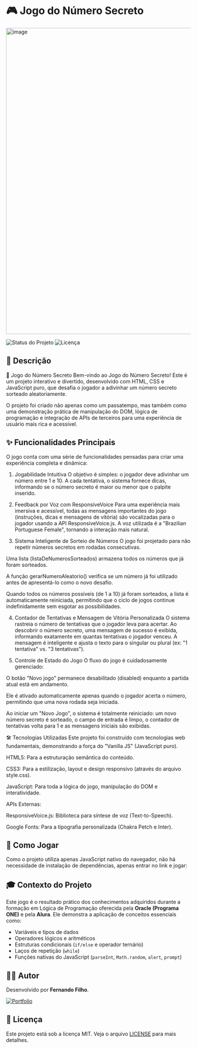# 🎮 Jogo do Número Secreto

<img width="1788" height="833" alt="image" src="https://github.com/user-attachments/assets/09063cd6-c118-4a40-9583-47e212a72509" />



![Status do Projeto](https://img.shields.io/badge/status-concluído-brightgreen)
![Licença](https://img.shields.io/badge/licença-MIT-blue)

## 📜 Descrição


🚀 Jogo do Número Secreto
Bem-vindo ao Jogo do Número Secreto! Este é um projeto interativo e divertido, desenvolvido com HTML, CSS e JavaScript puro, que desafia o jogador a adivinhar um número secreto sorteado aleatoriamente.

O projeto foi criado não apenas como um passatempo, mas também como uma demonstração prática de manipulação do DOM, lógica de programação e integração de APIs de terceiros para uma experiência de usuário mais rica e acessível.

## ✨ Funcionalidades Principais

O jogo conta com uma série de funcionalidades pensadas para criar uma experiência completa e dinâmica:

1. Jogabilidade Intuitiva
O objetivo é simples: o jogador deve adivinhar um número entre 1 e 10. A cada tentativa, o sistema fornece dicas, informando se o número secreto é maior ou menor que o palpite inserido.

2. Feedback por Voz com ResponsiveVoice
Para uma experiência mais imersiva e acessível, todas as mensagens importantes do jogo (instruções, dicas e mensagens de vitória) são vocalizadas para o jogador usando a API ResponsiveVoice.js. A voz utilizada é a "Brazilian Portuguese Female", tornando a interação mais natural.

3. Sistema Inteligente de Sorteio de Números
O jogo foi projetado para não repetir números secretos em rodadas consecutivas.

Uma lista (listaDeNumerosSorteados) armazena todos os números que já foram sorteados.

A função gerarNumeroAleatorio() verifica se um número já foi utilizado antes de apresentá-lo como o novo desafio.

Quando todos os números possíveis (de 1 a 10) já foram sorteados, a lista é automaticamente reiniciada, permitindo que o ciclo de jogos continue indefinidamente sem esgotar as possibilidades.

4. Contador de Tentativas e Mensagem de Vitória Personalizada
O sistema rastreia o número de tentativas que o jogador leva para acertar. Ao descobrir o número secreto, uma mensagem de sucesso é exibida, informando exatamente em quantas tentativas o jogador venceu. A mensagem é inteligente e ajusta o texto para o singular ou plural (ex: "1 tentativa" vs. "3 tentativas").

5. Controle de Estado do Jogo
O fluxo do jogo é cuidadosamente gerenciado:

O botão "Novo jogo" permanece desabilitado (disabled) enquanto a partida atual está em andamento.

Ele é ativado automaticamente apenas quando o jogador acerta o número, permitindo que uma nova rodada seja iniciada.

Ao iniciar um "Novo Jogo", o sistema é totalmente reiniciado: um novo número secreto é sorteado, o campo de entrada é limpo, o contador de tentativas volta para 1 e as mensagens iniciais são exibidas.

🛠️ Tecnologias Utilizadas
Este projeto foi construído com tecnologias web fundamentais, demonstrando a força do "Vanilla JS" (JavaScript puro).

HTML5: Para a estruturação semântica do conteúdo.

CSS3: Para a estilização, layout e design responsivo (através do arquivo style.css).

JavaScript: Para toda a lógica do jogo, manipulação do DOM e interatividade.

APIs Externas:

ResponsiveVoice.js: Biblioteca para síntese de voz (Text-to-Speech).

Google Fonts: Para a tipografia personalizada (Chakra Petch e Inter).


## 🚀 Como Jogar


Como o projeto utiliza apenas JavaScript nativo do navegador, não há necessidade de instalação de dependências, apenas entrar no link e jogar:




## 🎓 Contexto do Projeto

Este jogo é o resultado prático dos conhecimentos adquiridos durante a formação em Lógica de Programação oferecida pela **Oracle (Programa ONE)** e pela **Alura**. Ele demonstra a aplicação de conceitos essenciais como:
-   Variáveis e tipos de dados
-   Operadores lógicos e aritméticos
-   Estruturas condicionais (`if/else` e operador ternário)
-   Laços de repetição (`while`)
-   Funções nativas do JavaScript (`parseInt`, `Math.random`, `alert`, `prompt`)

## 👨‍💻 Autor

Desenvolvido por **Fernando Filho**.

[![Portfolio](https://img.shields.io/badge/Portfolio-Visitar-blue?style=for-the-badge&logo=wix)](https://fernandofilhods.wixsite.com/portfolio)

## 📄 Licença

Este projeto está sob a licença MIT. Veja o arquivo [LICENSE](LICENSE) para mais detalhes.
